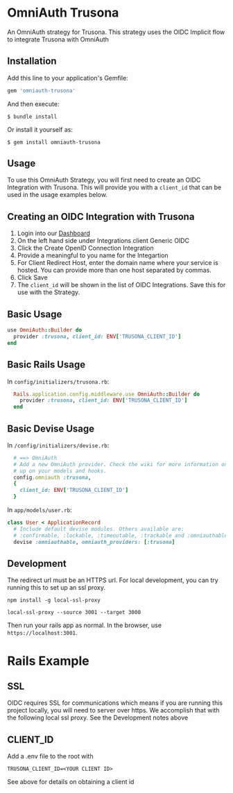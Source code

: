 # OmniAuth Trusona

An OmniAuth strategy for Trusona. This strategy uses the OIDC Implicit flow to integrate Trusona with OmniAuth

## Installation

Add this line to your application's Gemfile:

```ruby
gem 'omniauth-trusona'
```

And then execute:

    $ bundle install

Or install it yourself as:

    $ gem install omniauth-trusona


## Usage

To use this OmniAuth Strategy, you will first need to create an OIDC Integration with Trusona. This will provide you with a `client_id` that can be used in the usage examples below.

## Creating an OIDC Integration with Trusona

1. Login into our [Dashboard](https://dashboard.trusona.com)
1. On the left hand side under Integrations client Generic OIDC
1. Click the Create OpenID Connection Integration
1. Provide a meaningful to you name for the Integartion
1. For Client Redirect Host, enter the domain name where your service is hosted. You can provide more than one host separated by commas.
1. Click Save
1. The `client_id` will be shown in the list of OIDC Integrations. Save this for use with the Strategy.

## Basic Usage

```ruby
use OmniAuth::Builder do
  provider :trusona, client_id: ENV['TRUSONA_CLIENT_ID']
end
```

## Basic Rails Usage
In `config/initializers/trusona.rb`:
```ruby
  Rails.application.config.middleware.use OmniAuth::Builder do
    provider :trusona, client_id: ENV['TRUSONA_CLIENT_ID']
  end
```

## Basic Devise Usage
In `/config/initializers/devise.rb`:
```ruby
  # ==> OmniAuth
  # Add a new OmniAuth provider. Check the wiki for more information on setting
  # up on your models and hooks.
  config.omniauth :trusona,
  {
    client_id: ENV['TRUSONA_CLIENT_ID']
  }
```

In `app/models/user.rb`:
```ruby
class User < ApplicationRecord
  # Include default devise modules. Others available are:
  # :confirmable, :lockable, :timeoutable, :trackable and :omniauthable
  devise :omniauthable, omniauth_providers: [:trusona]
```

## Development
The redirect url must be an HTTPS url.  For local development, you can try running this to set up an ssl proxy.

```
npm install -g local-ssl-proxy

local-ssl-proxy --source 3001 --target 3000
```

Then run your rails app as normal.  In the browser, use `https://localhost:3001`.


# Rails Example

## SSL

OIDC requires SSL for communications which means if you are running this project locally, you will need to server over https.  We accomplish that with the following local ssl proxy.  See the Development notes above

## CLIENT_ID

Add a .env file to the root with 

`TRUSONA_CLIENT_ID=<YOUR CLIENT ID>`

See above for details on obtaining a client id

